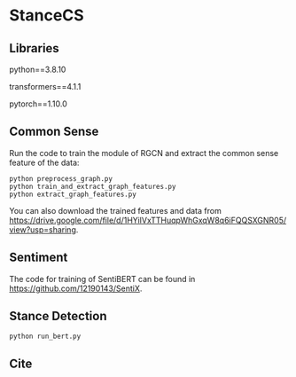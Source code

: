 # StanceCS

## Libraries
python==3.8.10

transformers==4.1.1

pytorch==1.10.0

## Common Sense
Run the code to train the module of RGCN and extract the common sense feature of the data:
```
python preprocess_graph.py
python train_and_extract_graph_features.py
python extract_graph_features.py
```
You can also download the trained features and data from https://drive.google.com/file/d/1HYiIVxTTHuqpWhGxqW8q6iFQQSXGNR05/view?usp=sharing.

## Sentiment
The code for training of SentiBERT can be found in https://github.com/12190143/SentiX.

## Stance Detection
```
python run_bert.py
```
## Cite
